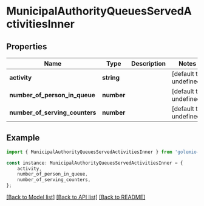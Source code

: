 # MunicipalAuthorityQueuesServedActivitiesInner


## Properties

Name | Type | Description | Notes
------------ | ------------- | ------------- | -------------
**activity** | **string** |  | [default to undefined]
**number_of_person_in_queue** | **number** |  | [default to undefined]
**number_of_serving_counters** | **number** |  | [default to undefined]

## Example

```typescript
import { MunicipalAuthorityQueuesServedActivitiesInner } from 'golemio-api';

const instance: MunicipalAuthorityQueuesServedActivitiesInner = {
    activity,
    number_of_person_in_queue,
    number_of_serving_counters,
};
```

[[Back to Model list]](../README.md#documentation-for-models) [[Back to API list]](../README.md#documentation-for-api-endpoints) [[Back to README]](../README.md)
